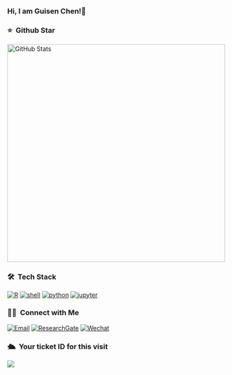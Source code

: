 ### Hi, I am Guisen Chen!👋
<!--
**thecgs/thecgs** is a ✨ _special_ ✨ repository because its `README.md` (this file) appears on your GitHub profile.

Here are some ideas to get you started:

- 🔭 I’m currently working on ...
- 🌱 I’m currently learning ...
- 👯 I’m looking to collaborate on ...
- 🤔 I’m looking for help with ...
- 💬 Ask me about ...
- 📫 How to reach me: ...
- 😄 Pronouns: ...
- ⚡ Fun fact: ...
-->

### ⭐️ &nbsp;Github Star

<img width="500px"  alt="GitHub Stats" src="https://github-readme-stats.vercel.app/api?username=thecgs&count_private=true&show_icons=true"/>

### 🛠 &nbsp;Tech Stack
<a href="https://github.com/thecgs?tab=repositories&language=r" target="_blank"><img alt="R" src="https://img.shields.io/badge/-R-276DC3?style=flat-square&logo=R&logoColor=white"></a>
<a href="https://github.com/thecgs?tab=repositories&language=shell" target="_blank"><img alt="shell" src="https://img.shields.io/badge/-shell-5391FE?style=flat-square&logo=PowerShell&logoColor=white"></a>
<a href="https://github.com/alwinw?tab=repositories&language=python" target="_blank"><img alt="python" src="https://img.shields.io/badge/-python-3776AB?style=flat-square&logo=Python&logoColor=white"></a>
<a href="https://github.com/alwinw?tab=repositories&language=jupyter" target="_blank"><img alt="jupyter" src="https://img.shields.io/badge/-jupyter-3776AB?style=flat-square&logo=Python&logoColor=white"></a>


### 🤝🏻 &nbsp;Connect with Me
<a href="mailto:thecgs001@foxmail.com"><img alt="Email" src="https://img.shields.io/badge/Email-thecgs001@foxmail.com-blue?style=flat-square&logo=gmail"></a>
<a href="https://www.researchgate.net/profile/Guisen-Chen-2" target="_blank"><img alt="ResearchGate" src="https://img.shields.io/badge/-ResearchGate-00CCBB?style=flat-square&logo=ResearchGate&logoColor=white"></a>
<a href="https://mp.weixin.qq.com/s/rZK_ubkLOUVyMv7XOBMhsA" target="_blank"><img alt="Wechat" src="https://img.shields.io/badge/-Wechat-333333?style=flat&logo=wechat"></a>


### 🛳 &nbsp;Your ticket ID for this visit
<img src="https://profile-counter.glitch.me/thecgs/count.svg" />
